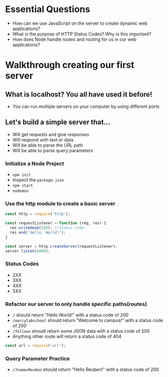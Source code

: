 # Essential Questions
* How can we use JavaScript on the server to create dynamic web applications?
* What is the purpose of HTTP Status Codes? Why is this important?
* How does Node handle routes and routing for us in our web applications?  

# Walkthrough creating our first server

## What is localhost? You all have used it before!
- You can run multiple servers on your computer by using different ports

## Let's build a simple server that...
- Will get requests and give responses
- Will respond with text or data
- Will be able to parse the URL path
- Will be able to parse query parameters

### Initialize a Node Project
- `npm init`
- Inspect the `package.json`
- `npm start`
- `nodemon`

### Use the http module to create a basic server
```js
const http = require('http');

const requestListener = function (req, res) {
  res.writeHead(200); //status code
  res.end('Hello, World!');
}

const server = http.createServer(requestListener);
server.listen(8080);
```

### Status Codes
- 2XX
- 3XX
- 4XX
- 5XX

### Refactor our server to only handle specific paths(routes)
- `/` should return "Hello World!" with a status code of 200
- `/marcylabschool` should return "Welcome to campus!" with a status code of 200
- `/fellows` shoudl return some JSON data with a status code of 200
- Anything other route will return a status code of 404

```js
const url = require('url');
```


### Query Parameter Practice
- `/?name=Reuben` should return "Hello Reuben!" with a status code of 200